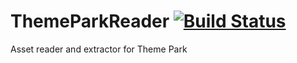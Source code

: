 # ThemeParkReader [![Build Status](https://travis-ci.org/alanwoolley/ThemeParkReader.svg?branch=master)](https://travis-ci.org/alanwoolley/ThemeParkReader)
Asset reader and extractor for Theme Park
